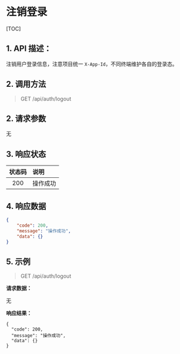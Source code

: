 # 注销登录

[TOC]

## 1. API 描述：

注销用户登录信息，注意项目统一 `X-App-Id`，不同终端维护各自的登录态。

## 2. 调用方法

> GET /api/auth/logout

## 2. 请求参数

无

## 3. 响应状态

状态码 | 说明
:---:|:---
200 | 操作成功


## 4. 响应数据

```json
{
    "code": 200,
    "message": "操作成功",
    "data": {}
}
```

## 5. 示例

> GET /api/auth/logout

**请求数据：**

无

**响应结果：**

```josn
{
  "code": 200,
  "message": "操作成功",
  "data": {}
}
```